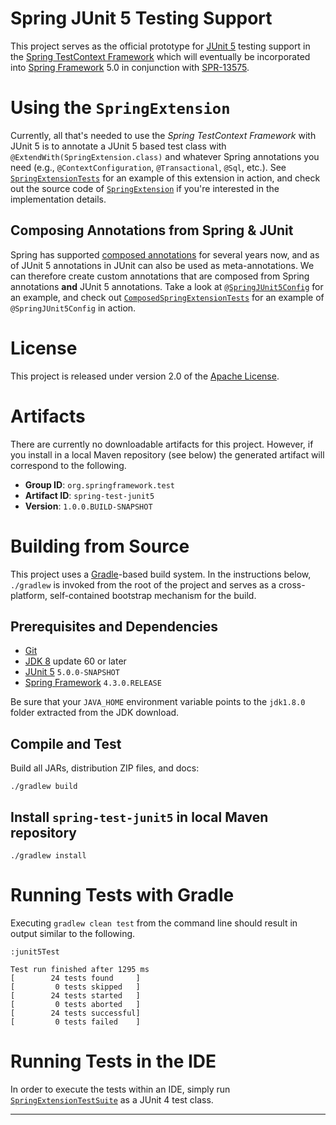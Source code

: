# Spring JUnit 5 Testing Support

This project serves as the official prototype for [JUnit 5][] testing support
in the [Spring TestContext Framework][] which will eventually be incorporated
into [Spring Framework][] 5.0 in conjunction with [SPR-13575][].

# Using the `SpringExtension`

Currently, all that's needed to use the _Spring TestContext Framework_ with JUnit 5
is to annotate a JUnit 5 based test class with `@ExtendWith(SpringExtension.class)`
and whatever Spring annotations you need (e.g., `@ContextConfiguration`, `@Transactional`,
`@Sql`, etc.). See [`SpringExtensionTests`] for an example of this extension in action,
and check out the source code of [`SpringExtension`] if you're interested in the 
implementation details.

## Composing Annotations from Spring & JUnit

Spring has supported [composed annotations] for several years now, and as of JUnit 5
annotations in JUnit can also be used as meta-annotations. We can therefore create
custom annotations that are composed from Spring annotations **and** JUnit 5
annotations. Take a look at [`@SpringJUnit5Config`] for an example, and check out
[`ComposedSpringExtensionTests`] for an example of `@SpringJUnit5Config` in action.

# License

This project is released under version 2.0 of the [Apache License][].

# Artifacts

There are currently no downloadable artifacts for this project.
However, if you install in a local Maven repository (see below)
the generated artifact will correspond to the following.

 - **Group ID**: `org.springframework.test`
 - **Artifact ID**: `spring-test-junit5`
 - **Version**: `1.0.0.BUILD-SNAPSHOT`

# Building from Source

This project uses a [Gradle][]-based build system. In the instructions
below, `./gradlew` is invoked from the root of the project and serves as
a cross-platform, self-contained bootstrap mechanism for the build.

## Prerequisites and Dependencies

- [Git][]
- [JDK 8][JDK8] update 60 or later
- [JUnit 5][] `5.0.0-SNAPSHOT`
- [Spring Framework][] `4.3.0.RELEASE`

Be sure that your `JAVA_HOME` environment variable points to the `jdk1.8.0` folder
extracted from the JDK download.

## Compile and Test

Build all JARs, distribution ZIP files, and docs:

`./gradlew build`

## Install `spring-test-junit5` in local Maven repository

`./gradlew install`

# Running Tests with Gradle

Executing `gradlew clean test` from the command line should result in output similar to the following.

```
:junit5Test

Test run finished after 1295 ms
[        24 tests found     ]
[         0 tests skipped   ]
[        24 tests started   ]
[         0 tests aborted   ]
[        24 tests successful]
[         0 tests failed    ]
```

# Running Tests in the IDE

In order to execute the tests within an IDE, simply run [`SpringExtensionTestSuite`] as a JUnit 4 test class.

----

[Apache License]: http://www.apache.org/licenses/LICENSE-2.0
[composed annotations]: https://github.com/spring-projects/spring-framework/wiki/Spring-Annotation-Programming-Model#composed-annotations
[Git]: http://help.github.com/set-up-git-redirect
[Gradle]: http://gradle.org
[JDK8]: http://www.oracle.com/technetwork/java/javase/downloads
[JUnit 5]: https://github.com/junit-team/junit5
[SPR-13575]: https://jira.spring.io/browse/SPR-13575
[Spring Framework]: http://projects.spring.io/spring-framework/
[Spring TestContext Framework]: http://docs.spring.io/spring/docs/current/spring-framework-reference/htmlsingle/#testcontext-framework
[`@SpringJUnit5Config`]: https://github.com/sbrannen/spring-test-junit5/blob/master/src/main/java/org/springframework/test/context/junit5/SpringJUnit5Config.java
[`ComposedSpringExtensionTests`]: https://github.com/sbrannen/spring-test-junit5/blob/master/src/test/java/org/springframework/test/context/junit5/ComposedSpringExtensionTests.java
[`SpringExtensionTestSuite`]: https://github.com/sbrannen/spring-test-junit5/blob/master/src/test/java/org/springframework/test/context/junit5/SpringExtensionTestSuite.java
[`SpringExtensionTests`]: https://github.com/sbrannen/spring-test-junit5/blob/master/src/test/java/org/springframework/test/context/junit5/SpringExtensionTests.java
[`SpringExtension`]: https://github.com/sbrannen/spring-test-junit5/blob/master/src/main/java/org/springframework/test/context/junit5/SpringExtension.java
